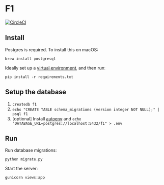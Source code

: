 # F1

[![CircleCI](https://circleci.com/gh/hmac/f1.svg?style=svg)](https://circleci.com/gh/hmac/f1)

## Install

Postgres is required. To install this on macOS:

```
brew install postgresql
```

Ideally set up a [virtual environment](https://docs.python.org/3/library/venv.html), and then run:

```
pip install -r requirements.txt
```

## Setup the database

1. `createdb f1`
2. `echo "CREATE TABLE schema_migrations (version integer NOT NULL);" | psql f1`
3. [optional] Install [autoenv](https://github.com/kennethreitz/autoenv) and `echo "DATABASE_URL=postgres://localhost:5432/f1" > .env`

## Run

Run database migrations:

```
python migrate.py
```

Start the server:

```
gunicorn views:app
```
